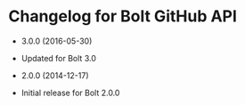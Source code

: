 # Changelog for Bolt GitHub API 

* 3.0.0 (2016-05-30)
 * Updated for Bolt 3.0

* 2.0.0 (2014-12-17)
 * Initial release for Bolt 2.0.0
